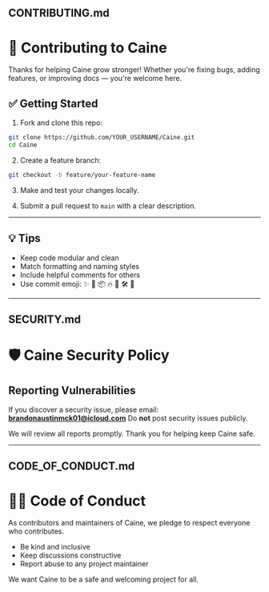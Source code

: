 ## CONTRIBUTING.md

# 🤝 Contributing to Caine

Thanks for helping Caine grow stronger! Whether you're fixing bugs, adding features, or improving docs — you're welcome here.

## ✅ Getting Started

1. Fork and clone this repo:

```bash
git clone https://github.com/YOUR_USERNAME/Caine.git
cd Caine
```

2. Create a feature branch:

```bash
git checkout -b feature/your-feature-name
```

3. Make and test your changes locally.

4. Submit a pull request to `main` with a clear description.

---

## 💡 Tips

* Keep code modular and clean
* Match formatting and naming styles
* Include helpful comments for others
* Use commit emoji: ✨ 🐛 📦 🔥 🧪 🛠️ 🧹

---

## SECURITY.md

# 🛡️ Caine Security Policy

## Reporting Vulnerabilities

If you discover a security issue, please email: **[brandonaustinmck01@icloud.com](mailto:brandonaustinmck01@icloud.com)**
Do **not** post security issues publicly.

We will review all reports promptly. Thank you for helping keep Caine safe.

---

## CODE\_OF\_CONDUCT.md

# 🧑‍⚖️ Code of Conduct

As contributors and maintainers of Caine, we pledge to respect everyone who contributes.

* Be kind and inclusive
* Keep discussions constructive
* Report abuse to any project maintainer

We want Caine to be a safe and welcoming project for all.

